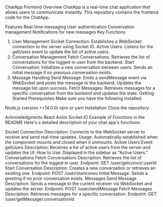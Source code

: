 ChatApp Frontend
Overview
ChatApp is a real-time chat application that allows users to communicate instantly. This repository contains the frontend code for the ChatApp.

Features
Real-time messaging
User authentication
Conversation management
Notifications for new messages
Key Functions
1. User Management
Socket Connection: Establishes a WebSocket connection to the server using Socket.IO.
Active Users: Listens for the getUsers event to update the list of active users.
2. Conversation Management
Fetch Conversations: Retrieves the list of conversations for the logged-in user from the backend.
Start Conversation: Initializes a new conversation between users. Sends an initial message if no previous conversation exists.
3. Message Handling
Send Message: Emits a sendMessage event via WebSocket and posts the message to the backend. Updates the message list upon success.
Fetch Messages: Retrieves messages for a specific conversation from the backend and updates the state.
Getting Started
Prerequisites
Make sure you have the following installed:

Node.js (version >=14.0.0)
npm or yarn
Installation
Clone the repository:


Acknowledgments
React
Axios
Socket.IO
Example of Functions in the README
Here's a detailed description of your chat app's functions:

Socket Connection
Description: Connects to the WebSocket server to receive and send real-time updates.
Usage: Automatically established when the component mounts and closed when it unmounts.
Active Users
Event: getUsers
Description: Receives a list of active users from the server and updates the UI.
How to Use: Displayed in the sidebar as "Active Users."
Conversations
Fetch Conversations
Description: Retrieves the list of conversations for the logged-in user.
Endpoint: GET /user/getconvo/:userId
Start Conversation
Description: Creates a new conversation or retrieves an existing one.
Endpoint: POST /user/startconvo
Initial Message: Sends a greeting if no prior conversation exists.
Messages
Send Message
Description: Sends a message to the current receiver via WebSocket and updates the server.
Endpoint: POST /user/sendMessage
Fetch Messages
Description: Retrieves messages for a specific conversation.
Endpoint: GET /user/getMessage/:conversationId


